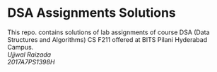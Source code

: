 # DSA Assignments Solutions

This repo. contains solutions of lab assignments of course DSA (Data Structures and Algorithms) CS F211 offered at BITS Pilani Hyderabad Campus.
<br>
*Ujjwal Raizada<br>
2017A7PS1398H*